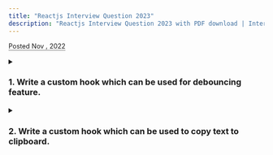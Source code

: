 ```yaml
---
title: "Reactjs Interview Question 2023"
description: "Reactjs Interview Question 2023 with PDF download | Interview Questions for Reactjs and Redux"
---
```


<span style=" font-size: 0.8rem; border-bottom: 1px solid grey;"> Posted Nov , 2022 </span>

<details>
<summary>
    <h3>1. Write a custom hook which can be used for debouncing feature.</h3> 
</summary>

```jsx
//hook
const useDebounce = (value, delay) => {
  const [debouncedValue, setDebouncedValue] = useState(value);

  useEffect(() => {
    const timeout = setTimeout(() => {
      setDebouncedValue(value);
    }, delay);

    return () => {
      clearTimeout(timeout);
    };
  }, [value]);

  return debouncedValue;
};

//example
const Counter = () => {
  const [value, setValue] = useState(0);
  const lastValue = useDebounce(value, 500);

  return (
    <div>
      <p>
        Current Value: {value} | Debounced Value: {lastValue}
      </p>
      <button onClick={() => setValue(value + 1)}>Increment</button>
    </div>
  );
};
```

</details>

<details>
<summary>
    <h3>2. Write a custom hook which can be used to copy text to clipboard.</h3> 
</summary>

```jsx
//helper method
const copyToClipboard = (str) => {
  const elmnt = document.createElement("textarea");
  elmnt.value = str;
  elmnt.setAttribute("readonly", "");
  elmnt.style.position = "absolute";
  elmnt.style.left = "-9999px";
  document.body.appendChild(elmnt);
  const selected =
    document.getSelection().rangeCount > 0
      ? document.getSelection().getRangeAt(0)
      : false;
  elmnt.select();
  const success = document.execCommand("copy");
  document.body.removeChild(elmnt);
  if (selected) {
    document.getSelection().removeAllRanges();
    document.getSelection().addRange(selected);
  }
  return success;
};

//hook
const useCopyToClipboard = (text) => {
  const [copied, setCopied] = useState(false);

  const copy = useCallback(() => {
    if (!copied) setCopied(copyToClipboard(text));
  }, [text]);

  useEffect(() => () => setCopied(false), [text]);

  return [copied, copy];
};

//usage
const TextCopy = (props) => {
  const [copied, copy] = useCopyToClipboard("Text to copy!");
  return (
    <div>
      <button onClick={copy}>Click to copy</button>
      <span>{copied && "Copied!"}</span>
    </div>
  );
};
```

</details>
